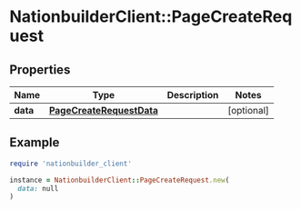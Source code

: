 # NationbuilderClient::PageCreateRequest

## Properties

| Name | Type | Description | Notes |
| ---- | ---- | ----------- | ----- |
| **data** | [**PageCreateRequestData**](PageCreateRequestData.md) |  | [optional] |

## Example

```ruby
require 'nationbuilder_client'

instance = NationbuilderClient::PageCreateRequest.new(
  data: null
)
```

